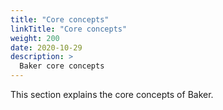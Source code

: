 ```yaml
---
title: "Core concepts"
linkTitle: "Core concepts"
weight: 200
date: 2020-10-29
description: >
  Baker core concepts
---
```


This section explains the core concepts of Baker.
